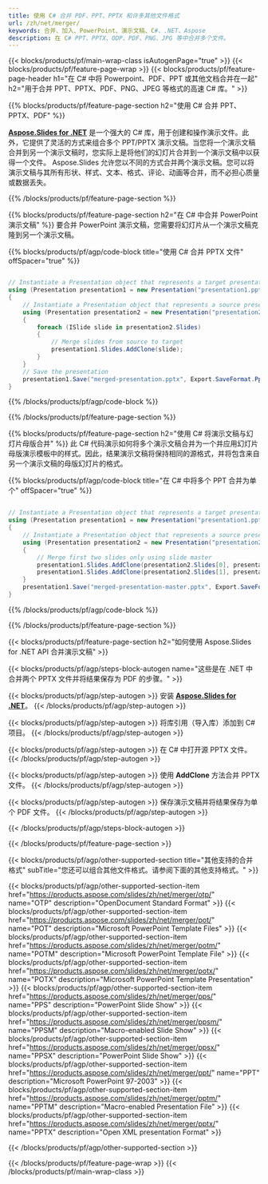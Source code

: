 ```yaml
---
title: 使用 C# 合并 PDF、PPT、PPTX 和许多其他文件格式
url: /zh/net/merger/
keywords: 合并、加入、PowerPoint、演示文稿、C#、.NET、Aspose
description: 在 C# PPT、PPTX、ODP、PDF、PNG、JPG 等中合并多个文件。
---
```


{{< blocks/products/pf/main-wrap-class isAutogenPage="true" >}}
{{< blocks/products/pf/feature-page-wrap >}}
{{< blocks/products/pf/feature-page-header h1="在 C# 中将 Powerpoint、PDF、PPT 或其他文档合并在一起" h2="用于合并 PPT、PPTX、PDF、PNG、JPEG 等格式的高速 C# 库。" >}}

{{% blocks/products/pf/feature-page-section h2="使用 C# 合并 PPT、PPTX、PDF" %}}

[**Aspose.Slides for .NET**](https://products.aspose.com/slides/zh/net/) 是一个强大的 C# 库，用于创建和操作演示文件。此外，它提供了灵活的方式来组合多个 PPT/PPTX 演示文稿。当您将一个演示文稿合并到另一个演示文稿时，您实际上是将他们的幻灯片合并到一个演示文稿中以获得一个文件。 Aspose.Slides 允许您以不同的方式合并两个演示文稿。您可以将演示文稿与其所有形状、样式、文本、格式、评论、动画等合并，而不必担心质量或数据丢失。

{{% /blocks/products/pf/feature-page-section %}}

{{% blocks/products/pf/feature-page-section  h2="在 C# 中合并 PowerPoint 演示文稿" %}}
要合并 PowerPoint 演示文稿，您需要将幻灯片从一个演示文稿克隆到另一个演示文稿。

{{% blocks/products/pf/agp/code-block title="使用 C# 合并 PPTX 文件" offSpacer="true" %}}

```csharp

// Instantiate a Presentation object that represents a target presentation file
using (Presentation presentation1 = new Presentation("presentation1.pptx"))
{
    // Instantiate a Presentation object that represents a source presentation file
    using (Presentation presentation2 = new Presentation("presentation2.pptx"))
    {
        foreach (ISlide slide in presentation2.Slides)
        {
            // Merge slides from source to target 
            presentation1.Slides.AddClone(slide);
        }
    }
    // Save the presentation
    presentation1.Save("merged-presentation.pptx", Export.SaveFormat.Pptx);
}
```


{{% /blocks/products/pf/agp/code-block %}}

{{% /blocks/products/pf/feature-page-section %}}

{{% blocks/products/pf/feature-page-section  h2="使用 C# 将演示文稿与幻灯片母版合并" %}}
此 C# 代码演示如何将多个演示文稿合并为一个并应用幻灯片母版演示模板中的样式。因此，结果演示文稿将保持相同的源格式，并将包含来自另一个演示文稿的母版幻灯片的格式。

{{% blocks/products/pf/agp/code-block title="在 C# 中将多个 PPT 合并为单个" offSpacer="true" %}}

``` csharp

// Instantiate a Presentation object that represents a target presentation file
using (Presentation presentation1 = new Presentation("presentation1.pptx"))
{
    // Instantiate a Presentation object that represents a source presentation file
    using (Presentation presentation2 = new Presentation("presentation2.pptx"))
    {
        // Merge first two slides only using slide master
        presentation1.Slides.AddClone(presentation2.Slides[0], presentation1.Masters[0], true);
        presentation1.Slides.AddClone(presentation2.Slides[1], presentation1.Masters[0], true);
    }
    presentation1.Save("merged-presentation-master.pptx", Export.SaveFormat.Pptx);
}
```

{{% /blocks/products/pf/agp/code-block %}}

{{% /blocks/products/pf/feature-page-section %}}

{{< blocks/products/pf/feature-page-section  h2="如何使用 Aspose.Slides for .NET API 合并演示文稿" >}}

{{< blocks/products/pf/agp/steps-block-autogen name="这些是在 .NET 中合并两个 PPTX 文件并将结果保存为 PDF 的步骤。" >}}

{{< blocks/products/pf/agp/step-autogen >}}
安装 [**Aspose.Slides for .NET**](https://docs.aspose.com/slides/net/installation/)。 
{{< /blocks/products/pf/agp/step-autogen >}}

{{< blocks/products/pf/agp/step-autogen >}}
将库引用（导入库）添加到 C# 项目。
{{< /blocks/products/pf/agp/step-autogen >}}

{{< blocks/products/pf/agp/step-autogen >}}
在 C# 中打开源 PPTX 文件。
{{< /blocks/products/pf/agp/step-autogen >}}

{{< blocks/products/pf/agp/step-autogen >}}
使用 **AddClone** 方法合并 PPTX 文件。
{{< /blocks/products/pf/agp/step-autogen >}}

{{< blocks/products/pf/agp/step-autogen >}}
保存演示文稿并将结果保存为单个 PDF 文件。
{{< /blocks/products/pf/agp/step-autogen >}}

{{< /blocks/products/pf/agp/steps-block-autogen >}}

{{< /blocks/products/pf/feature-page-section >}}

{{< blocks/products/pf/agp/other-supported-section title="其他支持的合并格式" subTitle="您还可以组合其他文件格式。请参阅下面的其他支持格式。" >}}

{{< blocks/products/pf/agp/other-supported-section-item href="https://products.aspose.com/slides/zh/net/merger/otp/" name="OTP" description="OpenDocument Standard Format" >}}
{{< blocks/products/pf/agp/other-supported-section-item href="https://products.aspose.com/slides/zh/net/merger/pot/" name="POT" description="Microsoft PowerPoint Template Files" >}}
{{< blocks/products/pf/agp/other-supported-section-item href="https://products.aspose.com/slides/zh/net/merger/potm/" name="POTM" description="Microsoft PowerPoint Template File" >}}
{{< blocks/products/pf/agp/other-supported-section-item href="https://products.aspose.com/slides/zh/net/merger/potx/" name="POTX" description="Microsoft PowerPoint Template Presentation" >}}
{{< blocks/products/pf/agp/other-supported-section-item href="https://products.aspose.com/slides/zh/net/merger/pps/" name="PPS" description="PowerPoint Slide Show" >}}
{{< blocks/products/pf/agp/other-supported-section-item href="https://products.aspose.com/slides/zh/net/merger/ppsm/" name="PPSM" description="Macro-enabled Slide Show" >}}
{{< blocks/products/pf/agp/other-supported-section-item href="https://products.aspose.com/slides/zh/net/merger/ppsx/" name="PPSX" description="PowerPoint Slide Show" >}}
{{< blocks/products/pf/agp/other-supported-section-item href="https://products.aspose.com/slides/zh/net/merger/ppt/" name="PPT" description="Microsoft PowerPoint 97-2003" >}}
{{< blocks/products/pf/agp/other-supported-section-item href="https://products.aspose.com/slides/zh/net/merger/pptm/" name="PPTM" description="Macro-enabled Presentation File" >}}
{{< blocks/products/pf/agp/other-supported-section-item href="https://products.aspose.com/slides/zh/net/merger/pptx/" name="PPTX" description="Open XML presentation Format" >}}

{{< /blocks/products/pf/agp/other-supported-section >}}

{{< /blocks/products/pf/feature-page-wrap >}}
{{< /blocks/products/pf/main-wrap-class >}}